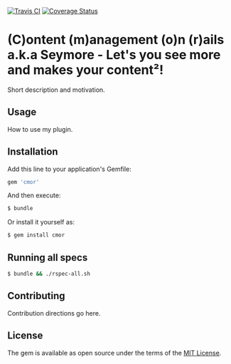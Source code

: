 [![Travis CI](https://travis-ci.org/content-management-on-rails/cmor.svg?branch=master)](https://travis-ci.org/content-management-on-rails/cmor)
[![Coverage Status](https://coveralls.io/repos/github/content-management-on-rails/cmor/badge.svg?branch=master)](https://coveralls.io/github/content-management-on-rails/cmor?branch=master)

# (C)ontent (m)anagement (o)n (r)ails a.k.a Seymore - Let's you see more and makes your content²!
Short description and motivation.

## Usage
How to use my plugin.

## Installation
Add this line to your application's Gemfile:

```ruby
gem 'cmor'
```

And then execute:
```bash
$ bundle
```

Or install it yourself as:
```bash
$ gem install cmor
```

## Running all specs
```bash
$ bundle && ./rspec-all.sh
```

## Contributing
Contribution directions go here.

## License
The gem is available as open source under the terms of the [MIT License](http://opensource.org/licenses/MIT).
